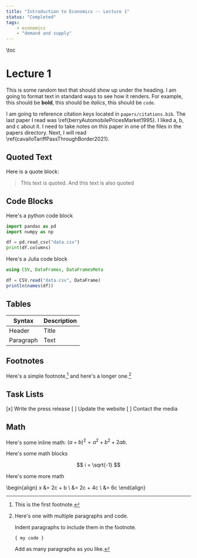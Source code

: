 ```yaml
---
title: "Introduction to Economics -- Lecture 1"
status: "Completed"
tags:
    - economics
    - "demand and supply"
---
```


\toc

# Lecture 1

This is some random text that should show up under the heading. I am going to format text in standard ways to see how it renders. For example, this should be **bold**, this should be *italics*, this should be `code`. 

I am going to reference citation keys located in `papers/citations.bib`. The last paper I read was \ref{berryAutomobilePricesMarket1995}. I liked a, b, and c about it. I need to take notes on this paper in one of the files in the papers directory. Next, I will read \ref{cavalloTariffPassThroughBorder2021}.

## Quoted Text

Here is a quote block:

> This text is quoted.
> And this text is also quoted

## Code Blocks

Here's a python code block

```python
import pandas as pd
import numpy as np

df = pd.read_csv("data.csv")
print(df.columns)
```

Here's a Julia code block

```julia
using CSV, DataFrames, DataFramesMeta

df = CSV.read("data.csv", DataFrame)
println(names(df))
```

## Tables

| Syntax    | Description |
| --------- | ----------- |
| Header    | Title       |
| Paragraph | Text        |

## Footnotes

Here's a simple footnote,[^1] and here's a longer one.[^bignote]

[^1]: This is the first footnote.

[^bignote]: Here's one with multiple paragraphs and code.

    Indent paragraphs to include them in the footnote.

    `{ my code }`

    Add as many paragraphs as you like.

## Task Lists

[x] Write the press release
[ ] Update the website
[ ] Contact the media

## Math

Here's some inline math: $(a+b)^2 = a^2 + b^2 + 2ab$. 

Here's some math blocks

$$
i = \sqrt{-1}
$$

Here's some more math

\begin{align}
x   &= 2c + b \\
    &= 2c + 4c \\
    &= 6c
\end{align}

